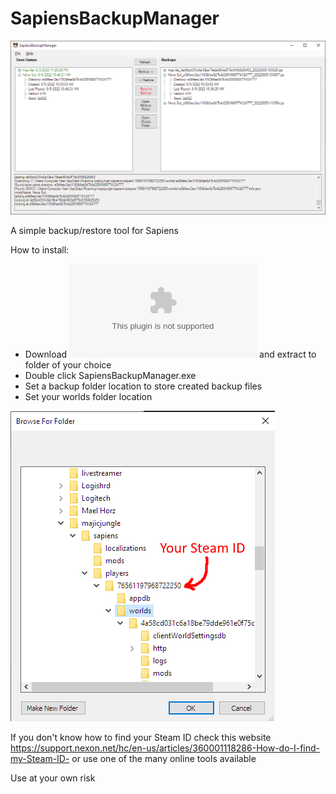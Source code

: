 # SapiensBackupManager

![screenshot](https://github.com/wriley/SapiensBackupManager/blob/main/screenshot.png)

A simple backup/restore tool for Sapiens

How to install:
* Download ![SapiensBackupManager.zip](https://github.com/wriley/SapiensBackupManager/raw/main/download/SapiensBackupManager.zip) and extract to folder of your choice
* Double click SapiensBackupManager.exe
* Set a backup folder location to store created backup files
* Set your worlds folder location

![worlds folder](https://github.com/wriley/SapiensBackupManager/blob/main/saveFolder.png)

If you don't know how to find your Steam ID check this website https://support.nexon.net/hc/en-us/articles/360001118286-How-do-I-find-my-Steam-ID- or use one of the many online tools available

Use at your own risk
